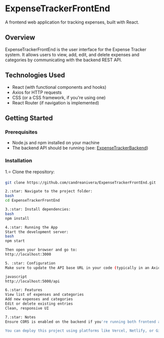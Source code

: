 # ExpenseTrackerFrontEnd

A frontend web application for tracking expenses, built with React.

## Overview

ExpenseTrackerFrontEnd is the user interface for the Expense Tracker system. It allows users to view, add, edit, and delete expenses and categories by communicating with the backend REST API.

## Technologies Used

- React (with functional components and hooks)  
- Axios for HTTP requests  
- CSS (or a CSS framework, if you're using one)  
- React Router (if navigation is implemented)

## Getting Started

### Prerequisites

- Node.js and npm installed on your machine  
- The backend API should be running (see: [ExpenseTrackerBackend](https://github.com/candreanivera/ExpenseTrackerBackend))

### Installation

1.:star: Clone the repository:
   ```bash
   git clone https://github.com/candreanivera/ExpenseTrackerFrontEnd.git

2.:star: Navigate to the project folder:
bash
cd ExpenseTrackerFrontEnd

3.:star: Install dependencies:
bash
npm install

4.:star: Running the App
Start the development server:
bash
npm start

Then open your browser and go to:
http://localhost:3000

5. :star: Configuration
Make sure to update the API base URL in your code (typically in an Axios config file or environment variable) to point to your backend, such as:

javascript
http://localhost:5000/api

6.:star: Features
View list of expenses and categories
Add new expenses and categories
Edit or delete existing entries
Clean, responsive UI

7.:star: Notes
Ensure CORS is enabled on the backend if you're running both frontend and backend separately.

You can deploy this project using platforms like Vercel, Netlify, or GitHub Pages.